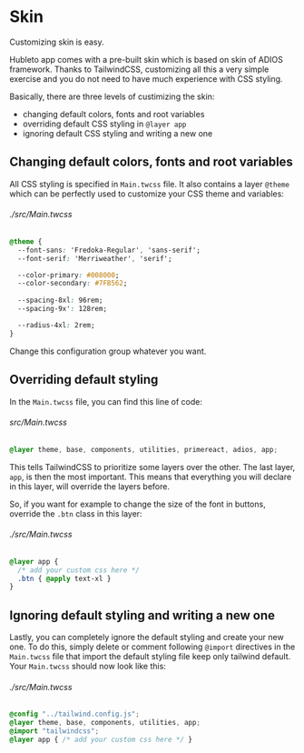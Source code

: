 # Skin

Customizing skin is easy.

Hubleto app comes with a pre-built skin which is based on skin of ADIOS framework. Thanks to TailwindCSS, customizing all this a very simple exercise and you do not need to have much experience with CSS styling.

Basically, there are three levels of custimizing the skin:

  * changing default colors, fonts and root variables
  * overriding default CSS styling in `@layer app`
  * ignoring default CSS styling and writing a new one

## Changing default colors, fonts and root variables

All CSS styling is specified in `Main.twcss` file. It also contains a layer `@theme` which can be perfectly used to customize your CSS theme and variables:

###### ./src/Main.twcss
```css
@theme {
  --font-sans: 'Fredoka-Regular', 'sans-serif';
  --font-serif: 'Merriweather', 'serif';

  --color-primary: #008000;
  --color-secondary: #7FB562;
  
  --spacing-8xl: 96rem;
  --spacing-9x': 128rem;

  --radius-4xl: 2rem;
}
```

Change this configuration group whatever you want.

## Overriding default styling

In the `Main.twcss` file, you can find this line of code:

###### src/Main.twcss
```css
@layer theme, base, components, utilities, primereact, adios, app;
```

This tells TailwindCSS to prioritize some layers over the other. The last layer, `app`, is then the most important. This means that everything you will declare in this layer, will override the layers before.

So, if you want for example to change the size of the font in buttons, override the `.btn` class in this layer:

###### ./src/Main.twcss
```css
@layer app {
  /* add your custom css here */
  .btn { @apply text-xl }
}
```

## Ignoring default styling and writing a new one

Lastly, you can completely ignore the default styling and create your new one. To do this, simply delete or comment following `@import` directives in the `Main.twcss` file that import the default styling file keep only tailwind default. Your `Main.twcss` should now look like this:

###### ./src/Main.twcss
```css
@config "../tailwind.config.js";
@layer theme, base, components, utilities, app;
@import "tailwindcss";
@layer app { /* add your custom css here */ }
```